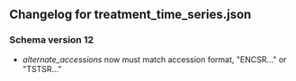 ## Changelog for treatment_time_series.json

### Schema version 12

* *alternate_accessions* now must match accession format, "ENCSR..." or "TSTSR..."